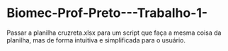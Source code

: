 # Biomec-Prof-Preto---Trabalho-1-
Passar a planilha cruzreta.xlsx para um script que faça a mesma coisa da planilha, mas de forma intuitiva e simplificada para o usuário.
